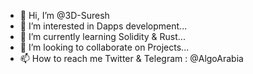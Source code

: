 - 👋 Hi, I’m @3D-Suresh
- 👀 I’m interested in Dapps development...
- 🌱 I’m currently learning Solidity & Rust...
- 💞️ I’m looking to collaborate on Projects...
- 📫 How to reach me Twitter & Telegram : @AlgoArabia

<!---
3D-Suresh/3D-Suresh is a ✨ special ✨ repository because its `README.md` (this file) appears on your GitHub profile.
You can click the Preview link to take a look at your changes.
--->
